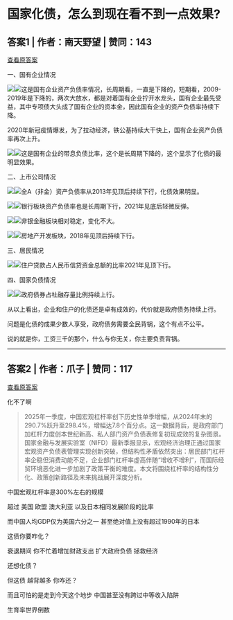 # 国家化债，怎么到现在看不到一点效果?

## 答案1 | 作者：南天野望 | 赞同：143

[查看原答案](https://www.zhihu.com/question/1925580941117625412/answer/1927028546393584562)

一、国有企业情况

![](https://pic1.zhimg.com/50/v2-af1d4e3b43e2c6e1c5fde2c252543e24_720w.jpg?source=1def8aca)![](https://pic1.zhimg.com/80/v2-af1d4e3b43e2c6e1c5fde2c252543e24_720w.webp?source=1def8aca)这是国有企业资产负债率情况，长周期看，一直是下降的，短期看，2009-2019年是下降的，两次大放水，都是对着国有企业拧开水龙头，国有企业最先受益，其中专项债大头成了国有企业的资本金，因此国有企业的资产负债率持续下降。

2020年新冠疫情爆发，为了拉动经济，铁公基持续大干快上，国有企业资产负债率再次上升。

![](https://picx.zhimg.com/50/v2-3eb009e49df7a86a592c0e465c6ad4d4_720w.jpg?source=1def8aca)![](https://picx.zhimg.com/80/v2-3eb009e49df7a86a592c0e465c6ad4d4_720w.webp?source=1def8aca)这是国有企业的带息负债比率，这个是长周期下降的，这个显示了化债的最明显效果。

二、上市公司情况

![](https://picx.zhimg.com/50/v2-2fd60f0021199efddee32276d3c0178d_720w.jpg?source=1def8aca)![](https://picx.zhimg.com/80/v2-2fd60f0021199efddee32276d3c0178d_720w.webp?source=1def8aca)全A（非金）资产负债率从2013年见顶后持续下行，化债效果明显。

![](https://pic1.zhimg.com/50/v2-5035e4157f9c98106d63306b74b85bba_720w.jpg?source=1def8aca)![](https://pic1.zhimg.com/80/v2-5035e4157f9c98106d63306b74b85bba_720w.webp?source=1def8aca)银行板块资产负债率也是长周期下行，2021年见底后轻微反弹。

![](https://pic1.zhimg.com/50/v2-16e1ce9822cb9b11f9247d6ef5e63708_720w.jpg?source=1def8aca)![](https://pic1.zhimg.com/80/v2-16e1ce9822cb9b11f9247d6ef5e63708_720w.webp?source=1def8aca)非银金融板块相对稳定，变化不大。

![](https://picx.zhimg.com/50/v2-7c45580c5d86e35c47169dd8cc930498_720w.jpg?source=1def8aca)![](https://picx.zhimg.com/80/v2-7c45580c5d86e35c47169dd8cc930498_720w.webp?source=1def8aca)房地产开发板块，2018年见顶后持续下行。

三、居民情况

![](https://pica.zhimg.com/50/v2-4709aef3a64e1e76bfcbbc003ee5967f_720w.jpg?source=1def8aca)![](https://pica.zhimg.com/80/v2-4709aef3a64e1e76bfcbbc003ee5967f_720w.webp?source=1def8aca)住户贷款占人民币信贷资金总额的比率2021年见顶下行。

四、国家负债情况

![](https://picx.zhimg.com/50/v2-6d09c84ff03b3429fdf566eeb0ab20b6_720w.jpg?source=1def8aca)![](https://picx.zhimg.com/80/v2-6d09c84ff03b3429fdf566eeb0ab20b6_720w.webp?source=1def8aca)政府债券占社融存量比例持续上行。

从以上看出，企业和住户的化债还是卓有成效的，代价就是政府债务持续上行。

问题是化债的成果少数人享受，政府债务需要全民背锅，这个有点不公平。

说的就是你，工资三千的那个，什么与你无关，你主要负责背锅。

---

## 答案2 | 作者：爪子 | 赞同：117

[查看原答案](https://www.zhihu.com/question/1925580941117625412/answer/1927508070965186688)

化不了啊

  

> 2025年一季度，中国宏观杠杆率创下历史性单季增幅，从2024年末的290.7%跃升至298.4%，增幅达7.8个百分点。这一数据背后，是政府部门加杠杆力度创本世纪新高、私人部门资产负债表修复初现成效的复杂图景。国家金融与发展实验室（NIFD）最新季报显示，宏观经济治理正通过国家宏观资产负债表管理实现创新突破，但结构性矛盾依然突出：居民部门杠杆率企稳但消费动能不足，企业部门杠杆率虚高伴随“增收不增利”，而国际经贸环境恶化进一步加剧了政策平衡的难度。本文将围绕杠杆率的结构性分化、政策创新路径及未来挑战展开深度分析。

  

中国宏观杠杆率是300%左右的规模

超过 美国 欧盟 澳大利亚 以及日本相同发展阶段的比率

而中国人均GDP仅为美国六分之一 甚至绝对值上没有超过1990年的日本

这债你要咋化？

衰退期间 你不忙着增加财政支出 扩大政府负债 拯救经济

还想化债？

但这债 越背越多 你咋还？

  

而且可怕的是走到今天这个地步 中国甚至没有跨过中等收入陷阱

生育率世界倒数
